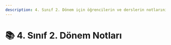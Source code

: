 ```yaml
---
description: 4. Sınıf 2. Dönem için öğrencilerin ve derslerin notlarını içerir 📚
---
```


# 📚 4. Sınıf 2. Dönem Notları
